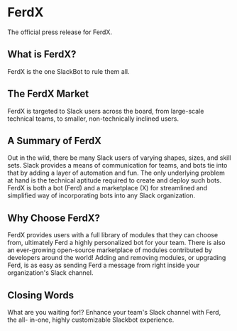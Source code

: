 # FerdX

The official press release for FerdX.
 
## What is FerdX?

FerdX is the one SlackBot to rule them all.

## The FerdX Market

FerdX is targeted to Slack users across the board, from large-scale technical
teams, to smaller, non-technically inclined users. 

## A Summary of FerdX

Out in the wild, there be many Slack users of varying shapes, sizes, and skill
sets. Slack provides a means of communication for teams, and bots tie into that
by adding a layer of automation and fun. The only underlying problem at hand is
the technical aptitude required to create and deploy such bots. FerdX is both a
bot (Ferd) and a marketplace (X) for streamlined and simplified way of
incorporating bots into any Slack organization.

## Why Choose FerdX?

FerdX provides users with a full library of modules that they can choose from,
ultimately Ferd a highly personalized bot for your team. There is also an 
ever-growing open-source marketplace of modules contributed by developers around
the world! Adding and removing modules, or upgrading Ferd, is as easy as sending
Ferd a message from right inside your organization's Slack channel.

<!-- ## Contribute to the FerdX Marketplace! -->

## Closing Words

What are you waiting for!? Enhance your team's Slack channel with Ferd, the all-
in-one, highly customizable Slackbot experience.